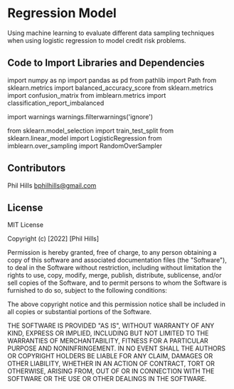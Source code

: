 # Regression ModelUsing machine learning to evaluate different data sampling techniques when using logistic regression to model credit risk problems.## Code to Import Libraries and Dependencies ## import numpy as npimport pandas as pdfrom pathlib import Pathfrom sklearn.metrics import balanced_accuracy_scorefrom sklearn.metrics import confusion_matrixfrom imblearn.metrics import classification_report_imbalancedimport warningswarnings.filterwarnings('ignore')from sklearn.model_selection import train_test_splitfrom sklearn.linear_model import LogisticRegressionfrom imblearn.over_sampling import RandomOverSampler## Contributors ## Phil Hills bphilhills@gmail.com ## License ## MIT LicenseCopyright (c) [2022] [Phil Hills]Permission is hereby granted, free of charge, to any person obtaining a copyof this software and associated documentation files (the "Software"), to dealin the Software without restriction, including without limitation the rightsto use, copy, modify, merge, publish, distribute, sublicense, and/or sellcopies of the Software, and to permit persons to whom the Software isfurnished to do so, subject to the following conditions:The above copyright notice and this permission notice shall be included in allcopies or substantial portions of the Software.THE SOFTWARE IS PROVIDED "AS IS", WITHOUT WARRANTY OF ANY KIND, EXPRESS ORIMPLIED, INCLUDING BUT NOT LIMITED TO THE WARRANTIES OF MERCHANTABILITY,FITNESS FOR A PARTICULAR PURPOSE AND NONINFRINGEMENT. IN NO EVENT SHALL THEAUTHORS OR COPYRIGHT HOLDERS BE LIABLE FOR ANY CLAIM, DAMAGES OR OTHERLIABILITY, WHETHER IN AN ACTION OF CONTRACT, TORT OR OTHERWISE, ARISING FROM,OUT OF OR IN CONNECTION WITH THE SOFTWARE OR THE USE OR OTHER DEALINGS IN THESOFTWARE.